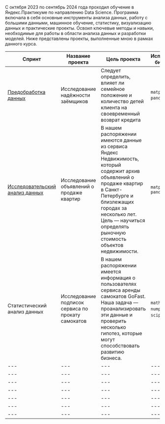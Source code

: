 С октября 2023 по сентябрь 2024 года проходил обучение в Яндекс.Практикуме по направлению Data Science. 
Программа включала в себя основные инструменты анализа данных, работу с большими данными, 
машинное обучение, статистику, визуализацию данных и практические проекты. Освоил ключевые 
методы и навыки, необходимые для работы в области анализа данных и разработки моделей. 
Ниже представлены проекты, выполненные мною в рамках данного курса.


| Спринт                                                                                                                         | Название проекта                                   | Цель проекта                                                                                                                                                                                                                                             | Используемые библиотеки                                |
| --- | --- | --- | --- |
| [Предобработка данных](Projects/01_Предобработка_данных_/Исследование_надёжности_заёмщиков.ipynb)                              | Исследование надёжности заёмщиков                  | Следует определить, влияет ли семейное положение и количество детей клиента на своевременный возврат кредита                                                                                                                                             | `matplotlib` `pandas` `seaborn`                        | 
| [Исследовательский анализ данных](Projects/02_Исследовательский_анализ_данных/Исследование_объявлений_о_продаже_квартир.ipynb) | Исследование объявлений о продаже квартир          | В нашем распоряжении имеются данные из сервиса Яндекс Недвижимость, который содержит архив объявлений о продаже квартир в Санкт-Петербурге и близлежащих городах за несколько лет. Цель — научиться определять рыночную стоимость объектов недвижимости. | `matplotlib` `pandas`                                  |
| Статистический анализ данных                                                                                                   | Исследование подписок сервиса по прокату самокатов | В нашем распоряжении имеется информация о пользователях сервиса аренды самокатов GoFast. Наша задача — проанализировать эти данные и проверить несколько гипотез, которые могут способствовать развитию бизнеса.                                         | `math` `matplotlib` `numpy` `pandas` `scipy` `seaborn` |
| --- | --- | --- | --- |
| --- | --- | --- | --- |
| --- | --- | --- | --- |
| --- | --- | --- | --- |
| --- | --- | --- | --- |
| --- | --- | --- | --- |
| --- | --- | --- | --- |  
